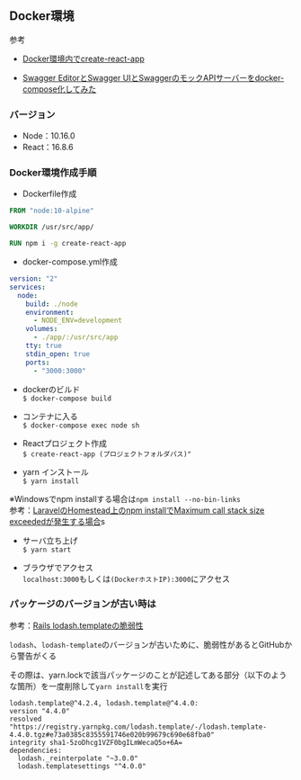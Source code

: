## Docker環境
参考
- [Docker環境内でcreate-react-app](https://qiita.com/mii288/items/aac597bc02575831ea90)

- [Swagger EditorとSwagger UIとSwaggerのモックAPIサーバーをdocker-compose化してみた](https://qiita.com/matsuda_chikara/items/a4119a972535a4b69201)

### バージョン
- Node：10.16.0
- React：16.8.6

### Docker環境作成手順
- Dockerfile作成
```dockerfile
FROM "node:10-alpine"

WORKDIR /usr/src/app/

RUN npm i -g create-react-app
```

- docker-compose.yml作成
```yml
version: "2"
services:
  node:
    build: ./node
    environment:
      - NODE_ENV=development
    volumes:
      - ./app/:/usr/src/app
    tty: true
    stdin_open: true
    ports:
      - "3000:3000"
```

- dockerのビルド  
`$ docker-compose build`

- コンテナに入る  
`$ docker-compose exec node sh`

- Reactプロジェクト作成  
`$ create-react-app (プロジェクトフォルダパス)"`

- yarn インストール  
`$ yarn install`

※Windowsでnpm installする場合は`npm install --no-bin-links`  
参考：[LaravelのHomestead上のnpm installでMaximum call stack size exceededが発生する場合](https://qiita.com/asuzuki2008/items/acc963569526ff941619)s

- サーバ立ち上げ  
`$ yarn start`

- ブラウザでアクセス  
`localhost:3000`もしくは`(DockerホストIP):3000`にアクセス

### パッケージのバージョンが古い時は
参考：[Rails lodash.templateの脆弱性](https://qiita.com/sakakinn/items/f55ee3bdd6cce92a4fde)

`lodash`、`lodash-template`のバージョンが古いために、脆弱性があるとGitHubから警告がくる

その際は、yarn.lockで該当パッケージのことが記述してある部分（以下のような箇所）を一度削除して`yarn install`を実行
```
lodash.template@^4.2.4, lodash.template@^4.4.0:
version "4.4.0"
resolved "https://registry.yarnpkg.com/lodash.template/-/lodash.template-4.4.0.tgz#e73a0385c8355591746e020b99679c690e68fba0"
integrity sha1-5zoDhcg1VZF0bgILmWecaQ5o+6A=
dependencies:
  lodash._reinterpolate "~3.0.0"
  lodash.templatesettings "^4.0.0"
```